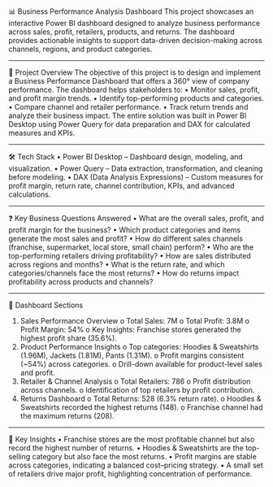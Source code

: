 📊 Business Performance Analysis Dashboard 
This project showcases an interactive Power BI dashboard designed to analyze business performance across sales, profit, retailers, products, and returns. The dashboard provides actionable insights to support data-driven decision-making across channels, regions, and product categories.
________________________________________
🚀 Project Overview
The objective of this project is to design and implement a Business Performance Dashboard that offers a 360° view of company performance.
The dashboard helps stakeholders to:
•	Monitor sales, profit, and profit margin trends.
•	Identify top-performing products and categories.
•	Compare channel and retailer performance.
•	Track return trends and analyze their business impact.
The entire solution was built in Power BI Desktop using Power Query for data preparation and DAX for calculated measures and KPIs.
________________________________________
🛠️ Tech Stack
•	Power BI Desktop – Dashboard design, modeling, and visualization.
•	Power Query – Data extraction, transformation, and cleaning before modeling.
•	DAX (Data Analysis Expressions) – Custom measures for profit margin, return rate, channel contribution, KPIs, and advanced calculations.
________________________________________
❓ Key Business Questions Answered
•	What are the overall sales, profit, and profit margin for the business?
•	Which product categories and items generate the most sales and profit?
•	How do different sales channels (franchise, supermarket, local store, small chain) perform?
•	Who are the top-performing retailers driving profitability?
•	How are sales distributed across regions and months?
•	What is the return rate, and which categories/channels face the most returns?
•	How do returns impact profitability across products and channels?
________________________________________
📂 Dashboard Sections
1.	Sales Performance Overview
o	Total Sales: 7M
o	Total Profit: 3.8M
o	Profit Margin: 54%
o	Key Insights: Franchise stores generated the highest profit share (35.6%).
2.	Product Performance Insights
o	Top categories: Hoodies & Sweatshirts (1.96M), Jackets (1.81M), Pants (1.31M).
o	Profit margins consistent (~54%) across categories.
o	Drill-down available for product-level sales and profit.
3.	Retailer & Channel Analysis
o	Total Retailers: 786
o	Profit distribution across channels.
o	Identification of top retailers by profit contribution.
4.	Returns Dashboard
o	Total Returns: 528 (6.3% return rate).
o	Hoodies & Sweatshirts recorded the highest returns (148).
o	Franchise channel had the maximum returns (208).
________________________________________
📌 Key Insights
•	Franchise stores are the most profitable channel but also record the highest number of returns.
•	Hoodies & Sweatshirts are the top-selling category but also face the most returns.
•	Profit margins are stable across categories, indicating a balanced cost–pricing strategy.
•	A small set of retailers drive major profit, highlighting concentration of performance.
